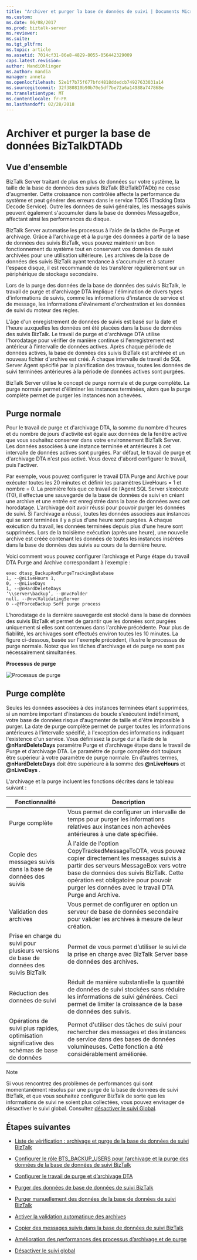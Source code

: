 ```yaml
---
title: "Archiver et purger la base de données de suivi | Documents Microsoft"
ms.custom: 
ms.date: 06/08/2017
ms.prod: biztalk-server
ms.reviewer: 
ms.suite: 
ms.tgt_pltfrm: 
ms.topic: article
ms.assetid: 7014cf31-86e8-4829-8055-056442329009
caps.latest.revision: 
author: MandiOhlinger
ms.author: mandia
manager: anneta
ms.openlocfilehash: 52e1f7b75f677bfd4818ddedcb74927633031a14
ms.sourcegitcommit: 32f380810b90b70e5df7be72a6a14988a747868e
ms.translationtype: MT
ms.contentlocale: fr-FR
ms.lasthandoff: 02/28/2018
---
```

# <a name="archive-and-purge-the-biztalkdtadb-database"></a>Archiver et purger la base de données BizTalkDTADb

## <a name="overview"></a>Vue d'ensemble
BizTalk Server traitant de plus en plus de données sur votre système, la taille de la base de données des suivis BizTalk (BizTalkDTADb) ne cesse d'augmenter. Cette croissance non contrôlée affecte la performance du système et peut générer des erreurs dans le service TDDS (Tracking Data Decode Service). Outre les données de suivi générales, les messages suivis peuvent également s'accumuler dans la base de données MessageBox, affectant ainsi les performances du disque.  
  
BizTalk Server automatise les processus à l’aide de la tâche de Purge et archivage. Grâce à l'archivage et à la purge des données à partir de la base de données des suivis BizTalk, vous pouvez maintenir un bon fonctionnement du système tout en conservant vos données de suivi archivées pour une utilisation ultérieure. Les archives de la base de données des suivis BizTalk ayant tendance à s'accumuler et à saturer l'espace disque, il est recommandé de les transférer régulièrement sur un périphérique de stockage secondaire.  
  
 Lors de la purge des données de la base de données des suivis BizTalk, le travail de purge et d'archivage DTA implique l'élimination de divers types d'informations de suivis, comme les informations d'instance de service et de message, les informations d'événement d'orchestration et les données de suivi du moteur des règles.  
  
 L'âge d'un enregistrement de données de suivis est basé sur la date et l'heure auxquelles les données ont été placées dans la base de données des suivis BizTalk. Le travail de purge et d'archivage DTA utilise l'horodatage pour vérifier de manière continue si l'enregistrement est antérieur à l'intervalle de données actives. Après chaque période de données actives, la base de données des suivis BizTalk est archivée et un nouveau fichier d'archive est créé. À chaque intervalle de travail de SQL Server Agent spécifié par la planification des travaux, toutes les données de suivi terminées antérieures à la période de données actives sont purgées.  
  
 BizTalk Server utilise le concept de purge normale et de purge complète. La purge normale permet d'éliminer les instances terminées, alors que la purge complète permet de purger les instances non achevées.  
  
## <a name="soft-purge"></a>Purge normale
  
 Pour le travail de purge et d'archivage DTA, la somme du nombre d'heures et du nombre de jours d'activité est égale aux données de la fenêtre active que vous souhaitez conserver dans votre environnement BizTalk Server. Les données associées à une instance terminée et antérieures à cet intervalle de données actives sont purgées. Par défaut, le travail de purge et d'archivage DTA n'est pas activé. Vous devez d'abord configurer le travail, puis l'activer.  
  
 Par exemple, vous pouvez configurer le travail DTA Purge and Archive pour exécuter toutes les 20 minutes et définir les paramètres LiveHours = 1 et nombre = 0. La première fois que ce travail de l’Agent SQL Server s’exécute (T0), il effectue une sauvegarde de la base de données de suivi en créant une archive et une entrée est enregistrée dans la base de données avec cet horodatage. L'archivage doit avoir réussi pour pouvoir purger les données de suivi. Si l'archivage a réussi, toutes les données associées aux instances qui se sont terminées il y a plus d'une heure sont purgées. À chaque exécution du travail, les données terminées depuis plus d'une heure sont supprimées. Lors de la troisième exécution (après une heure), une nouvelle archive est créée contenant les données de toutes les instances insérées dans la base de données des suivis au cours de la dernière heure.  
  
 Voici comment vous pouvez configurer l’archivage et Purge étape du travail DTA Purge and Archive correspondant à l’exemple :  
  
```  
exec dtasp_BackupAndPurgeTrackingDatabase  
1, --@nLiveHours 1,   
0, --@nLiveDays   
1, --@nHardDeleteDays   
‘\\server\backup’, --@nvcFolder   
null, --@nvcValidatingServer   
0 --@fForceBackup Soft purge process  
```  
  
 L'horodatage de la dernière sauvegarde est stocké dans la base de données des suivis BizTalk et permet de garantir que les données sont purgées uniquement si elles sont contenues dans l'archive précédente. Pour plus de fiabilité, les archivages sont effectués environ toutes les 10 minutes. La figure ci-dessous, basée sur l'exemple précédent, illustre le processus de purge normale. Notez que les tâches d'archivage et de purge ne sont pas nécessairement simultanées.  
  
 **Processus de purge**  
  
 ![Processus de purge](../core/media/archivingandpurging.gif "archivingandpurging")  
  
## <a name="hard-purge"></a>Purge complète
  
 Seules les données associées à des instances terminées étant supprimées, si un nombre important d'instances de boucle s'exécutent indéfiniment, votre base de données risque d'augmenter de taille et d'être impossible à purger. La date de purge complète permet de purger toutes les informations antérieures à l'intervalle spécifié, à l'exception des informations indiquant l'existence d'un service. Vous définissez la purge dur à l’aide de la  **@nHardDeleteDays**  paramètre Purge et d’archivage étape dans le travail de Purge et d’archivage DTA. Le paramètre de purge complète doit toujours être supérieur à votre paramètre de purge normale. En d’autres termes,  **@nHardDeleteDays**  doit être supérieure à la somme des  **@nLiveHours**  et  **@nLiveDays** .  
  
 L'archivage et la purge incluent les fonctions décrites dans le tableau suivant :  
  
|Fonctionnalité| Description|  
|-------------|-----------------|  
|Purge complète|Vous permet de configurer un intervalle de temps pour purger les informations relatives aux instances non achevées antérieures à une date spécifiée.|  
|Copie des messages suivis dans la base de données des suivis|À l'aide de l'option CopyTrackedMessageToDTA, vous pouvez copier directement les messages suivis à partir des serveurs MessageBox vers votre base de données des suivis BizTalk. Cette opération est obligatoire pour pouvoir purger les données avec le travail DTA Purge and Archive.|  
|Validation des archives|Vous permet de configurer en option un serveur de base de données secondaire pour valider les archives à mesure de leur création.|  
|Prise en charge du suivi pour plusieurs versions de base de données des suivis BizTalk|Permet de vous permet d’utiliser le suivi de la prise en charge avec BizTalk Server base de données des archives.|  
|Réduction des données de suivi|Réduit de manière substantielle la quantité de données de suivi stockées sans réduire les informations de suivi générées. Ceci permet de limiter la croissance de la base de données des suivis.|  
|Opérations de suivi plus rapides, optimisation significative des schémas de base de données|Permet d'utiliser des tâches de suivi pour rechercher des messages et des instances de service dans des bases de données volumineuses. Cette fonction a été considérablement améliorée.|  
  
> [!NOTE]
>  Si vous rencontrez des problèmes de performances qui sont momentanément résolus par une purge de la base de données de suivi BizTalk, et que vous souhaitez configurer BizTalk de sorte que les informations de suivi ne soient plus collectées, vous pouvez envisager de désactiver le suivi global. Consultez [désactiver le suivi Global](../core/how-to-turn-off-global-tracking.md).  
  
## <a name="next-steps"></a>Étapes suivantes
  
-   [Liste de vérification : archivage et purge de la base de données de suivi BizTalk](../core/checklist-archiving-and-purging-the-biztalk-tracking-database.md)  
  
-   [Configurer le rôle BTS_BACKUP_USERS pour l’archivage et la purge des données de la base de données de suivi BizTalk](../core/configure-bts_backup_users-role-to-archive-and-purge-from-tracking-database.md)  
  
-   [Configurer le travail de purge et d’archivage DTA](../core/how-to-configure-the-dta-purge-and-archive-job.md)  
  
-   [Purger des données de base de données de suivi BizTalk](../core/how-to-purge-data-from-the-biztalk-tracking-database.md)  
  
-   [Purger manuellement des données de la base de données de suivi BizTalk](../core/how-to-manually-purge-data-from-the-biztalk-tracking-database.md)  
  
-   [Activer la validation automatique des archives](../core/how-to-enable-automatic-archive-validation.md)  
  
-   [Copier des messages suivis dans la base de données de suivi BizTalk](../core/how-to-copy-tracked-messages-into-the-biztalk-tracking-database.md)  
  
-   [Amélioration des performances des processus d’archivage et de purge](../core/improving-the-performance-of-the-archiving-and-purging-process.md)  
  
-   [Désactiver le suivi global](../core/how-to-turn-off-global-tracking.md)
